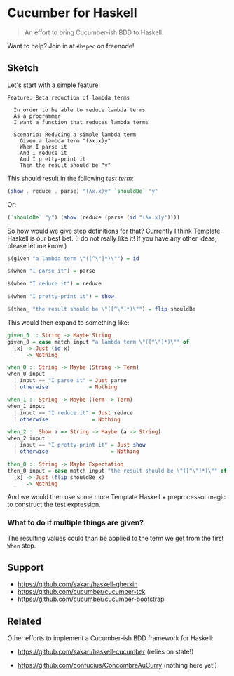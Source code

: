 # Cucumber for Haskell

> An effort to bring Cucumber-ish BDD to Haskell.

Want to help?  Join in at `#hspec` on freenode!

## Sketch

Let's start with a simple feature:

```feature
Feature: Beta reduction of lambda terms

  In order to be able to reduce lambda terms
  As a programmer
  I want a function that reduces lambda terms

  Scenario: Reducing a simple lambda term
    Given a lambda term "(λx.x)y"
    When I parse it
    And I reduce it
    And I pretty-print it
    Then the result should be "y"
```

This should result in the following _test term_:

```haskell
(show . reduce . parse) "(λx.x)y" `shouldBe` "y"
```

Or:

```haskell
(`shouldBe` "y") (show (reduce (parse (id "(λx.x)y"))))
```

So how would we give step definitions for that?  Currently I think Template
Haskell is our best bet. (I do not really like it!  If you have any other
ideas, please let me know.)

```haskell
$(given "a lambda term \"([^\"]*)\"") = id

$(when "I parse it") = parse

$(when "I reduce it") = reduce

$(when "I pretty-print it") = show

$(then_ "the result should be \"([^\"]*)\"") = flip shouldBe
```

This would then expand to something like:

```haskell
given_0 :: String -> Maybe String
given_0 = case match input "a lambda term \"([^\"]*)\"" of
  [x] -> Just (id x)
  _   -> Nothing

when_0 :: String -> Maybe (String -> Term)
when_0 input
  | input == "I parse it" = Just parse
  | otherwise             = Nothing

when_1 :: String -> Maybe (Term -> Term)
when_1 input
  | input == "I reduce it" = Just reduce
  | otherwise              = Nothing

when_2 :: Show a => String -> Maybe (a -> String)
when_2 input
  | input == "I pretty-print it" = Just show
  | otherwise                    = Nothing

then_0 :: String -> Maybe Expectation
then_0 input = case match input "the result should be \"([^\"]*)\"" of
  [x] -> Just (flip shouldBe x)
  _   -> Nothing
```

And we would then use some more Template Haskell + preprocessor magic to
construct the test expression.

### What to do if multiple things are given?

The resulting values could than be applied to the term we get from the first
`When` step.

## Support

 * https://github.com/sakari/haskell-gherkin
 * https://github.com/cucumber/cucumber-tck
 * https://github.com/cucumber/cucumber-bootstrap

## Related

Other efforts to implement a Cucumber-ish BDD framework for Haskell:

 * https://github.com/sakari/haskell-cucumber (relies on state!)

 * https://github.com/confucius/ConcombreAuCurry (nothing here yet!)

